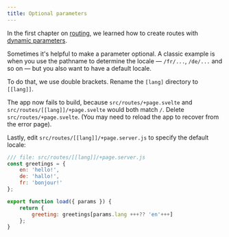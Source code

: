 ```yaml
---
title: Optional parameters
---
```


In the first chapter on [routing](/tutorial/pages), we learned how to create routes with [dynamic parameters](/tutorial/params).

Sometimes it's helpful to make a parameter optional. A classic example is when you use the pathname to determine the locale — `/fr/...`, `/de/...` and so on — but you also want to have a default locale.

To do that, we use double brackets. Rename the `[lang]` directory to `[[lang]]`.

The app now fails to build, because `src/routes/+page.svelte` and `src/routes/[[lang]]/+page.svelte` would both match `/`. Delete `src/routes/+page.svelte`. (You may need to reload the app to recover from the error page).

Lastly, edit `src/routes/[[lang]]/+page.server.js` to specify the default locale:

```js
/// file: src/routes/[[lang]]/+page.server.js
const greetings = {
	en: 'hello!',
	de: 'hallo!',
	fr: 'bonjour!'
};

export function load({ params }) {
	return {
		greeting: greetings[params.lang +++?? 'en'+++]
	};
}
```
